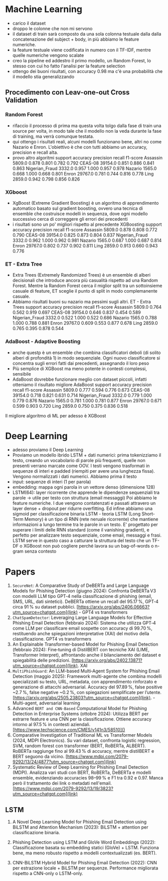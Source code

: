 # Machine Learning
- carico il dataset
- droppo le colonne che non mi servono
- il dataset di train sarà composto da una sola colonna testuale dalla dalla concatenazione del subject + body, in più abbiamo le feature numeriche.
- la feature testuale viene codificata in numero con il TF-IDF, mentre quelle numeriche vengono scalate
- creo la pipeline ed addestro il primo modello, un Random Forest, lo stesso con cui ho fatto l'analisi per la feature selection
-  ottengo dei buoni risultati, con accuracy 0.98 ma c'è una probabilità che il modello stia generalizzando
## Procedimento con Leav-one-out Cross Validation
### Random Forest
- rifaccio il processo di prima ma questa volta tolgo dalla fase di train una source per volta, in modo tale che il modello non la veda durante la fase di training, ma verrà comunque testata.
- qui ottengo i risultati reali, alcuni modelli funzionano bene, altri no come Nazario e Enron. L'obiettivo è che con tutti abbiamo un accuracy, precision e recall alta.
- provo altro algoritmi
                support  accuracy  precision  recall  f1-score
Assassin         5809.0     0.878      0.801   0.782     0.792
CEAS-08         39154.0     0.851      0.886   0.841     0.863
Nigerian_Fraud   3332.0     0.957      1.000   0.957     0.978
Nazario          1565.0     0.668      1.000   0.668     0.801
Enron           29767.0     0.781      0.744   0.816     0.778
Ling             2859.0     0.942      0.798   0.856     0.826
### XGboost
- XgBoost (Extreme Gradient Boosting) è un algoritmo di apprendimento automatico basato sul gradient boosting, ovvero una tecnica di ensemble che costruisce modelli in sequenza, dove ogni modello successivo cerca di correggere gli errori dei precedenti
- i risultati sono un po' migliori rispetto al precedente
XGBoosting
                 support  accuracy  precision  recall  f1-score
Assassin         5809.0     0.878      0.808   0.772     0.790
CEAS-08         39154.0     0.825      0.873   0.804     0.837
Nigerian_Fraud   3332.0     0.962      1.000   0.962     0.981
Nazario          1565.0     0.687      1.000   0.687     0.814
Enron           29767.0     0.802      0.737   0.902     0.811
Ling             2859.0     0.913      0.660   0.943     0.776
### ET - Extra Tree
- Extra Trees (Extremely Randomized Trees) è un ensemble di alberi decisionali che introduce ancora più casualità rispetto ad una Random Forest. Mentre la Random Forest cerca il miglior split tra un sottoinsieme casuale di feature, ET sceglie il punto di split in modo complemanente casuale.
- Abbiamo risultati buoni su nazario ma pessimi sugli altri.
ET - Extra Trees
                 support  accuracy  precision  recall  f1-score
Assassin         5809.0     0.764      0.562   0.919     0.697
CEAS-08         39154.0     0.646      0.837   0.454     0.589
Nigerian_Fraud   3332.0     0.522      1.000   0.522     0.686
Nazario          1565.0     0.788      1.000   0.788     0.881
Enron           29767.0     0.609      0.553   0.877     0.678
Ling             2859.0     0.765      0.395   0.878     0.544
### AdaBoost - Adaptive Boosting
- anche questp è un ensemble che combina classificatori deboli (di solito alberi di profondità 1) in modo sequenziale. Ogni nuovo classificatore si concentra sugli errori fatti dai precedenti, assegnando il loro peso
- Più semplice di XGBoost ma meno potente in contesti complessi, sensibile
- AdaBoost dovrebbe funzionare meglio con dataset piccoli, infatti otteniamo il risultato migliore
AdaBoost
                 support  accuracy  precision  recall  f1-score
Assassin         5809.0     0.777      0.594   0.776     0.673
CEAS-08         39154.0     0.718      0.821   0.631     0.714
Nigerian_Fraud   3332.0     0.779      1.000   0.779     0.876
Nazario          1565.0     0.781      1.000   0.781     0.877
Enron           29767.0     0.671      0.599   0.903     0.720
Ling             2859.0     0.750      0.375   0.836     0.518

Il migliore algoritmo di ML per adesso è XGBoost

# Deep Learning
- adesso proviamo il Deep Learning
- Proviamo un modello ibrido LSTM + dati numerici: prima tokenizziamo il testo, creando un vocabolario di parole più frequenti, quelle non presenti verrano marcate come OOV. I testi vengono trasformati in sequenze di interi e padded (riempiti per avere una lunghezza fissa). Vengono normalizzati i dati numerici.
Abbiamo prima il testo
- input: sequenze di interi (1 per parola)
- embedding: mappa ogni parola in un vettore denso (dimensione 128)
- LSTM(64): layer ricorrente che apprende le dipendenze sequenziali tra parole -> utile per testo con struttura (email messaggi)
Poi abbiamo le feature numeriche. I due vengono contatenzati e passati attravero un layer dense + dropout per ridurre overfitting. Ed infine abbiamo una sigmoid per classificazione binaria
LSTM - teoria
LSTM (Long Short-Term Memory) è un tipo di RNN (rete neruale ricorrente) che mantiene informazioni a lungo termine tra le parole in un testo. E' progettato per superare i limiti delle RNN standard (come il vanishing gradient), e perfetto per analizzare testo sequenziale, come email, messaggi e frasi.
LSTM serve in questo caso a catturare la struttura del testo che un TF-DF o XGBoost non può cogliere perché lavora su un bag-of-words o n-gram senza contesto



# Papers
1) `SecureNet`: A Comparative Study of DeBERTa and Large Language Models for Phishing Detection (giugno 2024): Confronta DeBERTa V3 con modelli LLM tipo GPT‑4 nella classificazione di phishing (email, SMS, URL, dati sintetici). DeBERTa ottiene un recall del 95.17 %, GPT‑4 circa 91 % su dataset pubblici. [https://arxiv.org/abs/2406.06663?utm_source=chatgpt.com](link) - GPT4 vs transformers
2) `ChatSpamDetector`: Leveraging Large Language Models for Effective Phishing Email Detection (febbraio 2024): Sistema che utilizza GPT‑4 come LLM per classificare email sospette con accuracy di 99.70 %, restituendo anche spiegazioni interpretative (XAI) del motivo della classificazione. GPT4 vs transformers
3) An Explainable Transformer-based Model for Phishing Email Detection (febbraio 2024): Fine‑tuning di DistilBERT con tecniche XAI (LIME, Transformer Interpret), affrontando anche il bilanciamento del dataset e spiegabilità delle predizioni. [https://arxiv.org/abs/2402.13871?utm_source=chatgpt.com](link). XAI
4) `MultiPhishGuard`: An LLM-based Multi‑Agent System for Phishing Email Detection (maggio 2025): Framework multi-agente che combina modelli specializzati su testo, URL, metadata, con apprendimento rinforzato e generazione di attacchi adversarial. Accuracy del 97.89 %, false positive ~2.7 %, false negative ~0.2 %, con spiegazioni semplificate per l’utente. [https://arxiv.org/abs/2505.23803?utm_source=chatgpt.com](link). - Multi-agent, adversarial learning
5) Advanced `BERT and CNN‑Based` Computational Model for Phishing Detection in Enterprise Systems (ottobre 2024): Utilizza BERT per estrarre feature e una CNN per la classificazione. Ottiene accuracy intorno al 97.5 % in contesti aziendali. [https://www.techscience.com/CMES/v141n3/58510]()
6) Comparative Investigation of Traditional ML vs Transformer Models (2024, MDPI Electronics). Su vari dataset, confronta logistic regression, SVM, random forest con transformer (BERT, RoBERTa, ALBERT). RoBERTa raggiunge fino al 99.43 % di accuracy, mentre distilBERT e BERT seguono da vicino. [https://www.mdpi.com/2079-9292/13/24/4877?utm_source=chatgpt.com](link)
7) Systematic Review of Deep Learning for Phishing Email Detection (MDPI). Analizza vari studi con BERT, RoBERTa, DeBERTa e modelli ensemble, evidenziando accuracies 98–99 % e F1 tra 0.92 e 0.97. Manca però il trattamento dei link o metadati nell'email. [https://www.mdpi.com/2079-9292/13/19/3823?utm_source=chatgpt.com](link)

## LSTM

1. A Novel Deep Learning Model for Phishing Email Detection using BiLSTM and Attention Mechanism (2023): BiLSTM + attention per classificazione binaria.

2. Phishing Detection using LSTM and GloVe Word Embeddings (2022): Classificazione basata su embedding statici (GloVe) + LSTM. Funziona bene, ma meno robusto rispetto a modelli contextualizzati (es. BERT).

3. CNN-BiLSTM Hybrid Model for Phishing Email Detection (2022): CNN per estrazione locale + BiLSTM per sequenze. Performance migliorata rispetto a CNN-only o LSTM-only.